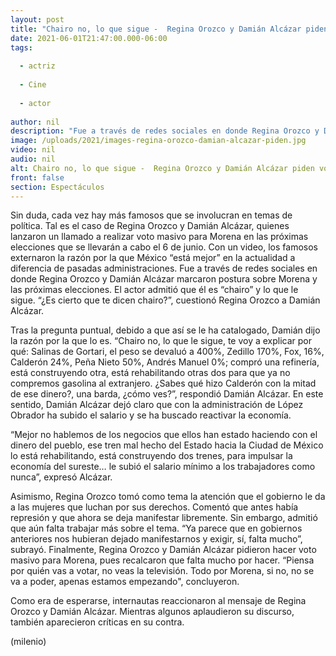 ```yaml
---
layout: post
title: "Chairo no, lo que sigue -  Regina Orozco y Damián Alcázar piden voto masivo para Morena"
date: 2021-06-01T21:47:00.000-06:00
tags:
  
  - actriz
  
  - Cine
  
  - actor
  
author: nil
description: "Fue a través de redes sociales en donde Regina Orozco y Damián Alcázar marcaron postura sobre Morena y las próximas elecciones. Usuarios de redes sociales reaccionaron a la petición. "
image: /uploads/2021/images-regina-orozco-damian-alcazar-piden.jpg
video: nil
audio: nil
alt: Chairo no, lo que sigue -  Regina Orozco y Damián Alcázar piden voto masivo para Morena
front: false
section: Espectáculos
---
```


Sin duda, cada vez hay más famosos que se involucran en temas de política. Tal es el caso de Regina Orozco y Damián Alcázar, quienes lanzaron un llamado a realizar voto masivo para Morena en las próximas elecciones que se llevarán a cabo el 6 de junio. Con un video, los famosos externaron la razón por la que México “está mejor” en la actualidad a diferencia de pasadas administraciones. Fue a través de redes sociales en donde Regina Orozco y Damián Alcázar marcaron postura sobre Morena y las próximas elecciones. El actor admitió que él es “chairo” y lo que le sigue. “¿Es cierto que te dicen chairo?”, cuestionó Regina Orozco a Damián Alcázar. 

Tras la pregunta puntual, debido a que así se le ha catalogado, Damián dijo la razón por la que lo es.  “Chairo no, lo que le sigue, te voy a explicar por qué: Salinas de Gortari, el peso se devaluó a 400%, Zedillo 170%, Fox, 16%, Calderón 24%, Peña Nieto 50%, Andrés Manuel 0%; compró una refinería, está construyendo otra, está rehabilitando otras dos para que ya no compremos gasolina al extranjero. ¿Sabes qué hizo Calderón con la mitad de ese dinero?, una barda, ¿cómo ves?”, respondió Damián Alcázar. En este sentido, Damián Alcázar dejó claro que con la administración de López Obrador ha subido el salario y se ha buscado reactivar la economía.

“Mejor no hablemos de los negocios que ellos han estado haciendo con el dinero del pueblo, ese tren mal hecho del Estado hacia la Ciudad de México lo está rehabilitando, está construyendo dos trenes, para impulsar la economía del sureste… le subió el salario mínimo a los trabajadores como nunca”, expresó Alcázar. 

Asimismo, Regina Orozco tomó como tema la atención que el gobierno le da a las mujeres que luchan por sus derechos. Comentó que antes había represión y que ahora se deja manifestar libremente. Sin embargo, admitió que aún falta trabajar más sobre el tema. 
“Ya parece que en gobiernos anteriores nos hubieran dejado manifestarnos y exigir, sí, falta mucho”, subrayó. 
Finalmente, Regina Orozco y Damián Alcázar pidieron hacer voto masivo para Morena, pues recalcaron que falta mucho por hacer. 
“Piensa por quién vas a votar, no veas la televisión. Todo por Morena, si no, no se va a poder, apenas estamos empezando", concluyeron. 


Como era de esperarse, internautas reaccionaron al mensaje de Regina Orozco y Damián Alcázar. Mientras algunos aplaudieron su discurso, también aparecieron críticas en su contra. 


(milenio)